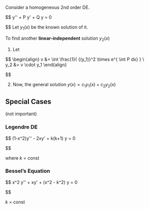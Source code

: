 Consider a homogeneous 2nd order DE.

$$
y'' + P y' + Q y = 0

$$
Let $y_1(x)$ be the known solution of it.

To find another **linear-independent** solution $y_2(x)$

1. Let
   

$$
   \begin{align}
   v &= \int
   \frac{1}{
   	{(y_1)}^2 \times e^{ \int P dx}
   } \\   
   y_2 &= v \cdot y_1
   \end{align}
   

$$
   
2. Now, the general solution $y(x) = c_1 y_1(x) + c_2 y_2(x)$

## Special Cases

(not important)

### Legendre DE

$$
(1-x^2)y'' - 2xy' + k(k+1) y = 0

$$

where $k$ = const

### Bessel’s Equation

$$
x^2 y'' + xy' + (x^2 - k^2) y = 0

$$

$k$ = const


